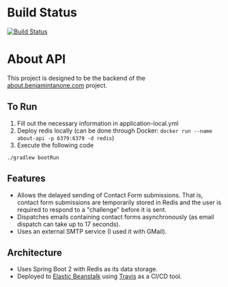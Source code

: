 # Build Status
[![Build Status](https://travis-ci.org/verzac/about-api.svg?branch=master)](https://travis-ci.org/verzac/about-api)

# About API
This project is designed to be the backend of the [about.benjamintanone.com](https://github.com/verzac/about.benjamintanone.com) project.

## To Run
1. Fill out the necessary information in application-local.yml
2. Deploy redis locally (can be done through Docker: `docker run --name about-api -p 6379:6379 -d redis`)
3. Execute the following code
```
./gradlew bootRun
```

## Features
* Allows the delayed sending of Contact Form submissions. That is, contact form submissions are temporarily stored in Redis and the user is required to respond to a "challenge" before it is sent.
* Dispatches emails containing contact forms asynchronously (as email dispatch can take up to 17 seconds).
* Uses an external SMTP service (I used it with GMail).

## Architecture
* Uses Spring Boot 2 with Redis as its data storage.
* Deployed to [Elastic Beanstalk](https://aws.amazon.com/elasticbeanstalk/) using [Travis](https://travis-ci.org) as a CI/CD tool.